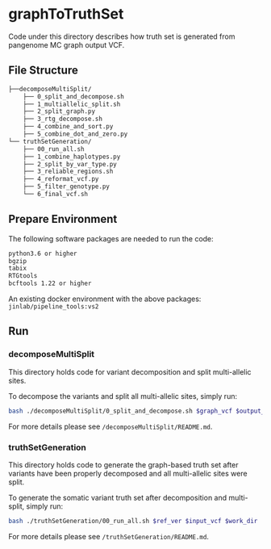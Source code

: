 # graphToTruthSet

Code under this directory describes how truth set is generated from pangenome MC graph output VCF.

## File Structure
```markdown
├──decomposeMultiSplit/
    ├── 0_split_and_decompose.sh
    ├── 1_multiallelic_split.sh
    ├── 2_split_graph.py
    ├── 3_rtg_decompose.sh
    ├── 4_combine_and_sort.py
    ├── 5_combine_dot_and_zero.py
└── truthSetGeneration/
    ├── 00_run_all.sh
    ├── 1_combine_haplotypes.py
    ├── 2_split_by_var_type.py
    ├── 3_reliable_regions.sh
    ├── 4_reformat_vcf.py
    ├── 5_filter_genotype.py
    └── 6_final_vcf.sh
```
## Prepare Environment
The following software packages are needed to run the code:
```markdown
python3.6 or higher
bgzip
tabix
RTGtools
bcftools 1.22 or higher
```
An existing docker environment with the above packages: `jinlab/pipeline_tools:vs2`

## Run

### decomposeMultiSplit

This directory holds code for variant decomposition and split multi-allelic sites. 

To decompose the variants and split all multi-allelic sites, simply run:
```bash
bash ./decomposeMultiSplit/0_split_and_decompose.sh $graph_vcf $output_dir
```

For more details please see `/decomposeMultiSplit/README.md`.

### truthSetGeneration

This directory holds code to generate the graph-based truth set after variants have been properly decomposed and all multi-allelic sites were split. 

To generate the somatic variant truth set after decomposition and multi-split, simply run:
```bash
bash ./truthSetGeneration/00_run_all.sh $ref_ver $input_vcf $work_dir
```

For more details please see `/truthSetGeneration/README.md`.
